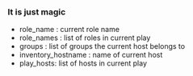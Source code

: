 ### It is just magic
- role_name : current role name
- role_names : list of roles in current play
- groups : list of groups the current host belongs to
- inventory_hostname : name of current host
- play_hosts: list of hosts in current play
